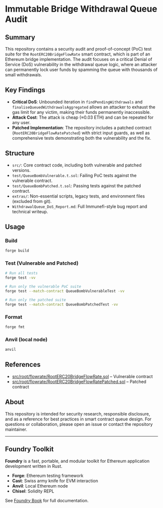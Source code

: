 # Immutable Bridge Withdrawal Queue Audit

## Summary

This repository contains a security audit and proof-of-concept (PoC) test suite for the `RootERC20BridgeFlowRate` smart contract, which is part of an Ethereum bridge implementation. The audit focuses on a critical Denial of Service (DoS) vulnerability in the withdrawal queue logic, where an attacker can permanently lock user funds by spamming the queue with thousands of small withdrawals.

## Key Findings

- **Critical DoS**: Unbounded iteration in `findPendingWithdrawals` and `finaliseQueuedWithdrawalsAggregated` allows an attacker to exhaust the gas limit for any victim, making their funds permanently inaccessible.
- **Attack Cost**: The attack is cheap (≈0.03 ETH) and can be repeated for any user.
- **Patched Implementation**: The repository includes a patched contract (`RootERC20BridgeFlowRatePatched`) with strict input guards, as well as comprehensive tests demonstrating both the vulnerability and the fix.

## Structure

- `src/`: Core contract code, including both vulnerable and patched versions.
- `test/QueueBombVulnerable.t.sol`: Failing PoC tests against the vulnerable contract.
- `test/QueueBombPatched.t.sol`: Passing tests against the patched contract.
- `extras/`: Non-essential scripts, legacy tests, and environment files (excluded from git).
- `WithdrawalQueue_DoS_Report.md`: Full Immunefi-style bug report and technical writeup.

## Usage

### Build

```sh
forge build
```

### Test (Vulnerable and Patched)

```sh
# Run all tests
forge test -vv

# Run only the vulnerable PoC suite
forge test --match-contract QueueBombVulnerableTest -vv

# Run only the patched suite
forge test --match-contract QueueBombPatchedTest -vv
```

### Format

```sh
forge fmt
```

### Anvil (local node)

```sh
anvil
```

## References

- [src/root/flowrate/RootERC20BridgeFlowRate.sol](./src/root/flowrate/RootERC20BridgeFlowRate.sol) – Vulnerable contract
- [src/root/flowrate/RootERC20BridgeFlowRatePatched.sol](./src/root/flowrate/RootERC20BridgeFlowRatePatched.sol) – Patched contract

## About

This repository is intended for security research, responsible disclosure, and as a reference for best practices in smart contract queue design. For questions or collaboration, please open an issue or contact the repository maintainer.

---

## Foundry Toolkit

**Foundry** is a fast, portable, and modular toolkit for Ethereum application development written in Rust.

- **Forge**: Ethereum testing framework
- **Cast**: Swiss army knife for EVM interaction
- **Anvil**: Local Ethereum node
- **Chisel**: Solidity REPL

See [Foundry Book](https://book.getfoundry.sh/) for full documentation.
